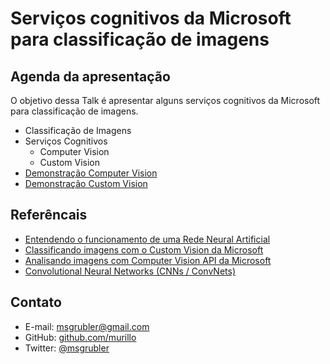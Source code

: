 # Serviços cognitivos da Microsoft para classificação de imagens

## Agenda da apresentação
O objetivo dessa Talk é apresentar alguns serviços cognitivos da Microsoft para classificação de imagens.

* Classificação de Imagens
* Serviços Cognitivos
    * Computer Vision
    * Custom Vision
* <a href='https://analyzingimages.azurewebsites.net/'>Demonstração Computer Vision</a>
* <a href='https://predictimages.azurewebsites.net/'>Demonstração Custom Vision</a>

## Referêncais
* <a href='https://medium.com/brasil-ai/entendendo-o-funcionamento-de-uma-rede-neural-artificial-4463fcf44dd0'>Entendendo o funcionamento de uma Rede Neural Artificial</a>
* <a href='https://medium.com/brasil-ai/classificando-imagens-com-o-custom-vision-da-microsoft-c6ee54aba953'>Classificando imagens com o Custom Vision da Microsoft </a>
* <a href='https://medium.com/brasil-ai/analisando-imagens-com-computer-vision-api-da-microsoft-520ef28d8eaf'>Analisando imagens com Computer Vision API da Microsoft</a>
* <a href='http://cs231n.github.io/convolutional-networks/'>Convolutional Neural Networks (CNNs / ConvNets)</a>

## Contato
* E-mail: msgrubler@gmail.com
* GitHub: <a href='https://github.com/Murillo'>github.com/murillo</a>
* Twitter: <a href='https://twitter.com/msgrubler'>@msgrubler</a>
